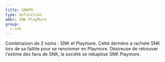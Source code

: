 ```yaml
---
title: SNKPM
type: definition
abbr: SNK PlayMore
group:
  - snk
---
```

Combinaison de 2 noms : SNK et Playmore. Cette dernière a racheté SNK lors de sa faillite pour se renommer en Playmore. Désireuse de retrouver l'estime des fans de SNK, la société se rebaptise SNK Playmore.
